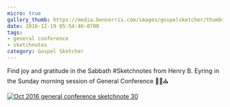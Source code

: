 ```yaml
---
micro: true
gallery_thumb: https://media.bennorris.com/images/gospelsketcher/thumbs/oct-16-4-eyring.jpg
date: 2016-12-19 05:54:46-0700
tags:
- general conference
- sketchnotes
category: Gospel Sketcher
---
```


Find joy and gratitude in the Sabbath
#Sketchnotes from Henry B. Eyring in the Sunday morning session of General Conference ✍🏼⛪️

[![Oct 2016 general conference sketchnote 30](https://media.bennorris.com/images/gospelsketcher/general-conference/oct-2016/oct-16-4-eyring.jpg)](https://media.bennorris.com/images/gospelsketcher/general-conference/oct-2016/oct-16-4-eyring.jpg)